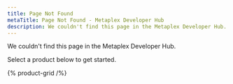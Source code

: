 ```yaml
---
title: Page Not Found
metaTitle: Page Not Found - Metaplex Developer Hub
description: We couldn't find this page in the Metaplex Developer Hub.
---
```


We couldn't find this page in the Metaplex Developer Hub.

Select a product below to get started.

{% product-grid /%}
